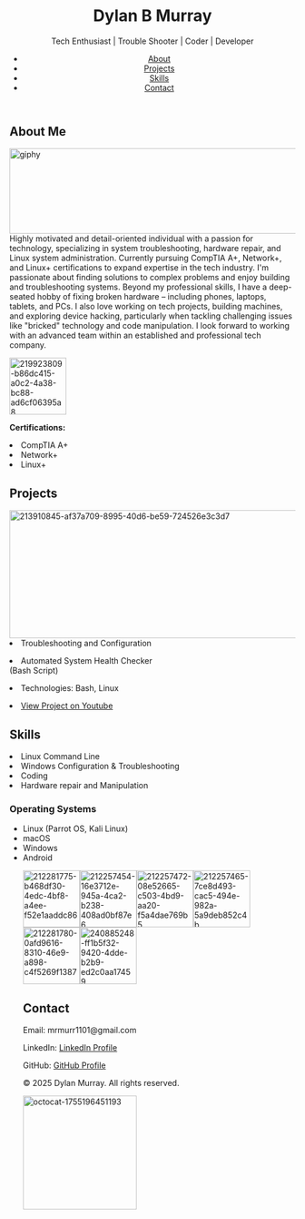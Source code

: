 <!DOCTYPE html>
<html lang="en">
<head>
   <meta charset="UTF-8">
   <meta name="viewport" content="width=device-width, initial-scale=1.0">


  
<link rel="stylesheet" href="css/style.css">
   <link rel="preconnect" href="https://fonts.googleapis.com">
   <link rel="preconnect" href="https://fonts.gstatic.com" crossorigin>
   <link href="https://fonts.googleapis.com/css2?family=Roboto:wght@400;500;700&display=swap" rel="stylesheet">
</head>
<body>
   <header>
       <div class="container">
            <h1>Dylan B Murray</h1>
           <p class="tagline">Tech Enthusiast | Trouble Shooter | Coder | Developer</p>
           <nav>
             
   
   


 <ul>
                    <li><a href="#about">About</a></li>
                    <li><a href="#projects">Projects</a></li>
                    <li><a href="#skills">Skills</a></li>
                    <li><a href="#contact">Contact</a></li>
                </ul>
           </nav>
        </div>
   </header>
   <section id="hero">
       <div class="container">

        

   </div>
   </section>
   <section id="about">
       <div class="container">
            <h2>About Me</h2>
</p><img width="10000" height="150" alt="giphy" src="https://github.com/user-attachments/assets/0b1a89c5-da57-4b87-99a4-481bc543ffb1" 
          
 </div>Highly motivated and detail-oriented individual with a passion for technology, specializing in system troubleshooting, hardware repair, and Linux
system administration. Currently pursuing CompTIA A+, Network+, and Linux+ certifications to expand expertise in the tech industry. I'm passionate
about finding solutions to complex problems and enjoy building and troubleshooting systems. Beyond my professional skills, I have a deep-seated
hobby of fixing broken hardware – including phones, laptops, tablets, and PCs. I also love working on tech projects, building machines, and exploring
device hacking, particularly when tackling challenging issues like "bricked" technology and code manipulation. I look forward to working with an advanced team within an established and professional tech company.</p>

  </p><img width="100" height="100" alt="219923809-b86dc415-a0c2-4a38-bc88-ad6cf06395a8" src="https://github.com/user-attachments/assets/f322cd8f-1d9e-43df-ba92-c9b2577ecb2d"
  
   </div>   

 <p><strong>Certifications:</strong> <li>CompTIA A+</li> <li>Network+</li> <li>Linux+</li></p>
        </div>
   </section>
   <section id="projects">
       <div class="container">
            <h2>Projects</h2>
           <div class="project-grid">
               <div class="project">

                  
   </p><img width="600" height="225" alt="213910845-af37a709-8995-40d6-be59-724526e3c3d7" src="https://github.com/user-attachments/assets/3e7e9346-5cf1-4176-a974-6cc015efe5e4"
                   
                         
   <h3><li>Troubleshooting and Configuration</li></h3>
                   <p><li>Automated System Health Checker</li> (Bash Script)</p>
                   <p><li>Technologies: Bash, Linux</li></p>
                   <a href="https://www.youtube.com/@chocolatethunda6922"><li>View Project on Youtube</li></a>
                </div>
               

              
   </div>
        </div>
   </section>
   <section id="skills">

              
   <div class="container">
            <h2>Skills</h2>
           <div class="skill-grid">
               <div class="skill">
                      <li>Linux Command Line</li> 
                      <li>Windows Configuration & Troubleshooting </li>
                      <li>Coding</li> 
               <li>Hardware repair and Manipulation</li></p> 
                  <h3>Operating Systems</h3>
                    <ul>
                      <li>Linux (Parrot OS, Kali Linux)</li>
                      <li>macOS</li>
                      <li>Windows</li>
                      <li>Android</li>
                      

</p><img width="100" height="100" alt="212281775-b468df30-4edc-4bf8-a4ee-f52e1aaddc86" src="https://github.com/user-attachments/assets/d1780b6c-2c92-4aad-ab4c-b22a52e3bd4b" 
</p><img width="100" height="100" alt="212257454-16e3712e-945a-4ca2-b238-408ad0bf87e6" src="https://github.com/user-attachments/assets/911cc9e3-6237-46b1-8094-3e27af6b80de"
</p><img width="100" height="100" alt="212257472-08e52665-c503-4bd9-aa20-f5a4dae769b5" src="https://github.com/user-attachments/assets/14826f86-110d-49ea-b20f-5831de34fe4a"
</p><img width="100" height="100" alt="212257465-7ce8d493-cac5-494e-982a-5a9deb852c4b" src="https://github.com/user-attachments/assets/3c574f30-8fba-45f1-a182-45d2298d4e50"
</p><img width="100" height="100" alt="212281780-0afd9616-8310-46e9-a898-c4f5269f1387" src="https://github.com/user-attachments/assets/a0bab174-27ca-4fbf-a990-52313cd30987"
</p><img width="100" height="100" alt="240885248-ff1b5f32-9420-4dde-b2b9-ed2c0aa17459" src="https://github.com/user-attachments/assets/2446a38e-f371-401a-b466-213b40a87371"



                   
                    

                        
                        
                        
               
   </section>
   <section id="contact">
       <div class="container">
            <h2>Contact</h2>
           <p>Email: mrmurr1101@gmail.com</p>
           <p>LinkedIn: <a href="https://www.linkedin.com/in/dylan-murray-346a46218/">LinkedIn Profile</a></p>
           <p>GitHub: <a href="https://github.com/dylanmurr777/Dylan_Murray-Porfolio">GitHub Profile</a></p>
        </div>
   </section>
    <footer>
       <div class="container">
           <p>&copy; 2025 Dylan Murray. All rights reserved.</p><img width="200" height="200" alt="octocat-1755196451193" src="https://github.com/user-attachments/assets/943f4c16-ad90-44eb-b1d2-6857fec9883b" />

 </div>
    </footer>
</body>
</html>
